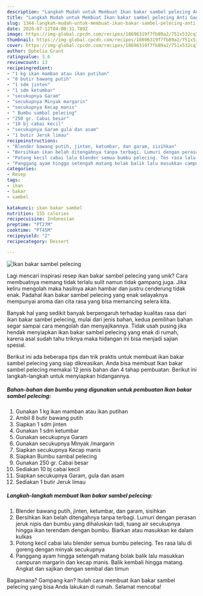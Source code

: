 ```yaml
---
description: "Langkah Mudah untuk Membuat Ikan bakar sambel pelecing Anti Gagal"
title: "Langkah Mudah untuk Membuat Ikan bakar sambel pelecing Anti Gagal"
slug: 1344-langkah-mudah-untuk-membuat-ikan-bakar-sambel-pelecing-anti-gagal
date: 2020-07-12T04:00:31.789Z
image: https://img-global.cpcdn.com/recipes/18696319f7fb89a2/751x532cq70/ikan-bakar-sambel-pelecing-foto-resep-utama.jpg
thumbnail: https://img-global.cpcdn.com/recipes/18696319f7fb89a2/751x532cq70/ikan-bakar-sambel-pelecing-foto-resep-utama.jpg
cover: https://img-global.cpcdn.com/recipes/18696319f7fb89a2/751x532cq70/ikan-bakar-sambel-pelecing-foto-resep-utama.jpg
author: Ophelia Grant
ratingvalue: 3.6
reviewcount: 13
recipeingredient:
- "1 kg ikan mamban atau ikan putihan"
- "8 butir bawang putih"
- "1 sdm jinten"
- "1 sdm ketumbar"
- "secukupnya Garam"
- "secukupnya Minyak margarin"
- "secukupnya Kecap manis"
- " Bumbu sambal pelecing"
- "250 gr. Cabai besar"
- "10 bj cabai kecil"
- "secukupnya Garam gula dan asam"
- "1 butir Jeruk limau"
recipeinstructions:
- "Blender bawang putih, jinten, ketumbar, dan garam, sisihkan"
- "Bersihkan ikan belah ditengahnya tanpa terbagi. Lumuri dengan perasan jeruk nipis dan bumbu yang dihaluskan tadi, tuang air secukupnya hingga ikan terendam dengan bumbu. Biarkan atau masukkan ke dalam kulkas"
- "Potong kecil cabai lalu blender semua bumbu pelecing. Tes rasa lalu di goreng dengan minyak secukupnya"
- "Panggang ayam hingga setengah matang bolak balik lalu masukkan campuran margarin dan kecap manis. Balik kembali hingga matang. Angkat dan sajikan dengan sembal dan timun"
categories:
- Resep
tags:
- ikan
- bakar
- sambel

katakunci: ikan bakar sambel 
nutrition: 155 calories
recipecuisine: Indonesian
preptime: "PT27M"
cooktime: "PT45M"
recipeyield: "2"
recipecategory: Dessert

---
```



![Ikan bakar sambel pelecing](https://img-global.cpcdn.com/recipes/18696319f7fb89a2/751x532cq70/ikan-bakar-sambel-pelecing-foto-resep-utama.jpg)

Lagi mencari inspirasi resep ikan bakar sambel pelecing yang unik? Cara membuatnya memang tidak terlalu sulit namun tidak gampang juga. Jika keliru mengolah maka hasilnya akan hambar dan justru cenderung tidak enak. Padahal ikan bakar sambel pelecing yang enak selayaknya mempunyai aroma dan cita rasa yang bisa memancing selera kita.



Banyak hal yang sedikit banyak berpengaruh terhadap kualitas rasa dari ikan bakar sambel pelecing, mulai dari jenis bahan, kedua pemilihan bahan segar sampai cara mengolah dan menyajikannya. Tidak usah pusing jika hendak menyiapkan ikan bakar sambel pelecing yang enak di rumah, karena asal sudah tahu triknya maka hidangan ini bisa menjadi sajian spesial.


Berikut ini ada beberapa tips dan trik praktis untuk membuat ikan bakar sambel pelecing yang siap dikreasikan. Anda bisa membuat Ikan bakar sambel pelecing memakai 12 jenis bahan dan 4 tahap pembuatan. Berikut ini langkah-langkah untuk menyiapkan hidangannya.

<!--inarticleads1-->

##### Bahan-bahan dan bumbu yang digunakan untuk pembuatan Ikan bakar sambel pelecing:

1. Gunakan 1 kg ikan mamban atau ikan putihan
1. Ambil 8 butir bawang putih
1. Siapkan 1 sdm jinten
1. Gunakan 1 sdm ketumbar
1. Gunakan secukupnya Garam
1. Gunakan secukupnya Minyak /margarin
1. Siapkan secukupnya Kecap manis
1. Siapkan  Bumbu sambal pelecing
1. Gunakan 250 gr. Cabai besar
1. Sediakan 10 bj cabai kecil
1. Siapkan secukupnya Garam, gula dan asam
1. Sediakan 1 butir Jeruk limau




<!--inarticleads2-->

##### Langkah-langkah membuat Ikan bakar sambel pelecing:

1. Blender bawang putih, jinten, ketumbar, dan garam, sisihkan
1. Bersihkan ikan belah ditengahnya tanpa terbagi. Lumuri dengan perasan jeruk nipis dan bumbu yang dihaluskan tadi, tuang air secukupnya hingga ikan terendam dengan bumbu. Biarkan atau masukkan ke dalam kulkas
1. Potong kecil cabai lalu blender semua bumbu pelecing. Tes rasa lalu di goreng dengan minyak secukupnya
1. Panggang ayam hingga setengah matang bolak balik lalu masukkan campuran margarin dan kecap manis. Balik kembali hingga matang. Angkat dan sajikan dengan sembal dan timun




Bagaimana? Gampang kan? Itulah cara membuat ikan bakar sambel pelecing yang bisa Anda lakukan di rumah. Selamat mencoba!
